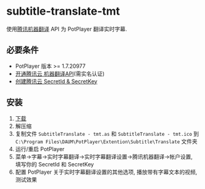 # subtitle-translate-tmt
使用[腾讯机器翻译](https://cloud.tencent.com/product/tmt) API 为 PotPlayer 翻译实时字幕.

## 必要条件
- PotPlayer 版本 >= 1.7.20977
- [开通腾讯云 机器翻译API](https://console.cloud.tencent.com/tmt)(需实名认证)
- [创建腾讯云 SecretId & SecretKey](https://console.cloud.tencent.com/cam/capi)

## 安装
1. [下载](https://github.com/BlackGlory/subtitle-translate-tmt/archive/master.zip)
2. 解压缩
3. 复制文件 `SubtitleTranslate - tmt.as` 和 `SubtitleTranslate - tmt.ico` 到 `C:\Program Files\DAUM\PotPlayer\Extention\Subtitle\Translate` 文件夹
4. 运行/重启 PotPlayer
5. 菜单->字幕->实时字幕翻译->实时字幕翻译设置->腾讯机器翻译->帐户设置, 填写你的 SecretId 和 SecretKey
6. 配置 PotPlayer 关于实时字幕翻译设置的其他选项, 播放带有字幕文本的视频, 测试效果
